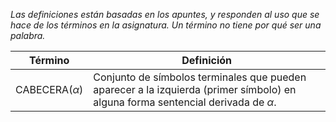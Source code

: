 _Las definiciones están basadas en los apuntes, y responden al uso que se hace de los términos en la asignatura. Un término no tiene por qué ser una palabra._

| Término | Definición |
|:-------:|------------|
| CABECERA($\alpha$) | Conjunto de símbolos terminales que pueden aparecer a la izquierda (primer símbolo) en alguna forma sentencial derivada de $\alpha$.
